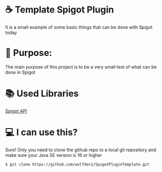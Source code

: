 # ☕ Template Spigot Plugin


It is a small example of some basic things that can be done with Spigot today

# 🏰 Purpose:

The main purpose of this project is to
be a very small test of what can be done in Spigot

# 📚 Used Libraries

[Spigot API](https://www.spigotmc.org) 

# 💻 I can use this?

Sure! Only you need to clone the github repo to
a local git repository and make sure your Java SE version is 16 or higher

```
$ git clone https://github.com/wolfdev1/SpigotPluginTemplate.git
```

